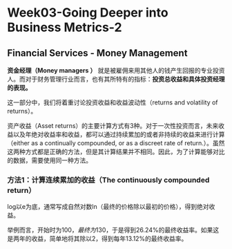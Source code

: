 # Week03-Going Deeper into Business Metrics-2
## Financial Services - Money Management
**资金经理（Money managers ）** 就是被雇佣来用其他人的钱产生回报的专业投资人。而对于财务管理行业而言，也有其所特有的指标：**投资总收益和具体投资经理的表现。** 

这一部分中，我们将着重讨论投资收益和收益波动性（returns and volatility of returns）。

资产收益（Asset returns）的主要计算方式有3种。对于一次性投资而言，未来收益以及年绝对收益率和收益，都可以通过持续累加的或者非持续的收益来进行计算（either as a continually compounded, or as a discreet rate of return.）。虽然这两种方式都是正确的方法，但是其计算结果并不相同。因此，为了计算能够对比的数据，需要使用同一种方法。

### 方法1：计算连续累加的收益（The continuously compounded return）
log以e为底，通常写成自然对数ln（最终的价格除以最初的价格），得到绝对收益。

举例而言，开始时为$100，最终为$130，于是得到26.24%的最终收益率。如果这是两年的收益，简单地将其除以2，得到每年13.12%的最终收益率。




